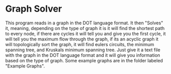 # Graph Solver
This program reads in a graph in the DOT language format. It then "Solves" it, meaning, depending on the type of graph it is it will find the shortest path to every node, if there are cycles it will tell you and give you the first cycle, it will tell you the maximum flow through the graph, if its an acyclic graph it will topologically sort the graph, it will find eulers circuits, the minimum spanning tree, and Kruskals minimum spanning tree.
Just give it a text file with the graph in the DOT language format and it will give you information based on the type of graph. Some example graphs are in the folder labeled "Example Graphs".
